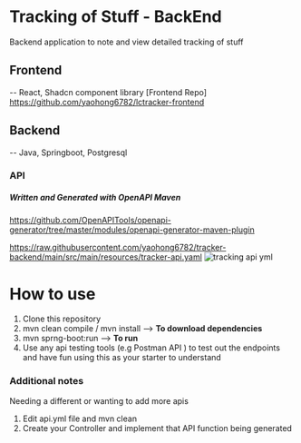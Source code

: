 # Tracking of Stuff - BackEnd

Backend application to note and view detailed tracking of stuff

## Frontend 
-- React, Shadcn component library 
[Frontend Repo] https://github.com/yaohong6782/lctracker-frontend

## Backend
-- Java, Springboot, Postgresql 

### API 
 ##### Written and Generated with OpenAPI Maven
 https://github.com/OpenAPITools/openapi-generator/tree/master/modules/openapi-generator-maven-plugin 


https://raw.githubusercontent.com/yaohong6782/tracker-backend/main/src/main/resources/tracker-api.yaml
![tracking api yml](https://github.com/yaohong6782/tracker-backend/assets/33272135/38410dfe-b2e7-4779-af0c-dc189d86bc37)

# How to use
1. Clone this repository
2. mvn clean compile / mvn install  --> **To download dependencies**
3. mvn sprng-boot:run --> **To run**
4. Use any api testing tools (e.g Postman API ) to test out the endpoints and have fun using this as your starter to understand

### Additional notes 
Needing a different or wanting to add more apis
1. Edit api.yml file and mvn clean 
2. Create your Controller and implement that API function being generated
